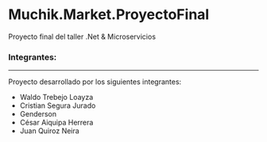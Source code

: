 # Muchik.Market.ProyectoFinal
Proyecto final del taller .Net & Microservicios

### Integrantes:
***
Proyecto desarrollado por los siguientes integrantes:
* Waldo Trebejo Loayza
* Cristian Segura Jurado
* Genderson 
* César Aiquipa Herrera
* Juan Quiroz Neira

